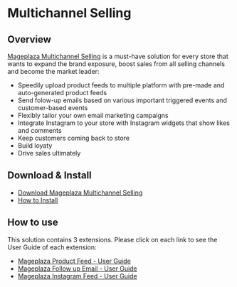 # Multichannel Selling

## Overview
[Mageplaza Multichannel Selling](https://www.mageplaza.com/magento-2-multichannel-selling/) is a must-have solution for every store that wants to expand the brand exposure, boost sales from all selling channels and become the market leader:
- Speedily upload product feeds to multiple platform with pre-made and auto-generated product feeds 
- Send folow-up emails based on various important triggered events and customer-based events 
- Flexibly tailor your own email marketing campaigns
- Integrate Instagram to your store with Instagram widgets that show likes and comments
- Keep customers coming back to store
- Build loyaty
- Drive sales ultimately 

## Download & Install
- [Download Mageplaza Multichannel Selling](https://www.mageplaza.com/magento-2-multichannel-selling/) 
- [How to Install](https://www.mageplaza.com/install-magento-2-extension/)

## How to use 
This solution contains 3 extensions. Please click on each link to see the User Guide of each extension:
  - [Mageplaza Product Feed - User Guide](https://docs.mageplaza.com/product-feed/index.html)
  - [Mageplaza Follow up Email - User Guide](https://docs.mageplaza.com/follow-up-email/index.html) 
  - [Mageplaza Instagram Feed - User Guide](https://docs.mageplaza.com/instagram-feed/index.html)
